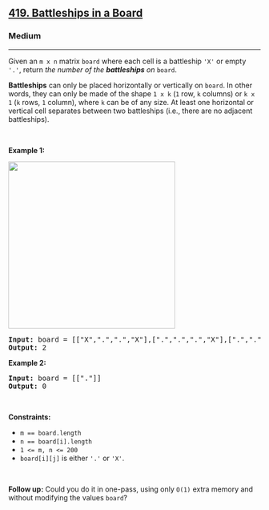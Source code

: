 <h2><a href="https://leetcode.com/problems/battleships-in-a-board/">419. Battleships in a Board</a></h2><h3>Medium</h3><hr><div style="user-select: auto;"><p style="user-select: auto;">Given an <code style="user-select: auto;">m x n</code> matrix <code style="user-select: auto;">board</code> where each cell is a battleship <code style="user-select: auto;">'X'</code> or empty <code style="user-select: auto;">'.'</code>, return <em style="user-select: auto;">the number of the <strong style="user-select: auto;">battleships</strong> on</em> <code style="user-select: auto;">board</code>.</p>

<p style="user-select: auto;"><strong style="user-select: auto;">Battleships</strong> can only be placed horizontally or vertically on <code style="user-select: auto;">board</code>. In other words, they can only be made of the shape <code style="user-select: auto;">1 x k</code> (<code style="user-select: auto;">1</code> row, <code style="user-select: auto;">k</code> columns) or <code style="user-select: auto;">k x 1</code> (<code style="user-select: auto;">k</code> rows, <code style="user-select: auto;">1</code> column), where <code style="user-select: auto;">k</code> can be of any size. At least one horizontal or vertical cell separates between two battleships (i.e., there are no adjacent battleships).</p>

<p style="user-select: auto;">&nbsp;</p>
<p style="user-select: auto;"><strong style="user-select: auto;">Example 1:</strong></p>
<img alt="" src="https://assets.leetcode.com/uploads/2021/04/10/battelship-grid.jpg" style="width: 333px; height: 333px; user-select: auto;">
<pre style="user-select: auto;"><strong style="user-select: auto;">Input:</strong> board = [["X",".",".","X"],[".",".",".","X"],[".",".",".","X"]]
<strong style="user-select: auto;">Output:</strong> 2
</pre>

<p style="user-select: auto;"><strong style="user-select: auto;">Example 2:</strong></p>

<pre style="user-select: auto;"><strong style="user-select: auto;">Input:</strong> board = [["."]]
<strong style="user-select: auto;">Output:</strong> 0
</pre>

<p style="user-select: auto;">&nbsp;</p>
<p style="user-select: auto;"><strong style="user-select: auto;">Constraints:</strong></p>

<ul style="user-select: auto;">
	<li style="user-select: auto;"><code style="user-select: auto;">m == board.length</code></li>
	<li style="user-select: auto;"><code style="user-select: auto;">n == board[i].length</code></li>
	<li style="user-select: auto;"><code style="user-select: auto;">1 &lt;= m, n &lt;= 200</code></li>
	<li style="user-select: auto;"><code style="user-select: auto;">board[i][j]</code> is either <code style="user-select: auto;">'.'</code> or <code style="user-select: auto;">'X'</code>.</li>
</ul>

<p style="user-select: auto;">&nbsp;</p>
<p style="user-select: auto;"><strong style="user-select: auto;">Follow up:</strong> Could you do it in one-pass, using only <code style="user-select: auto;">O(1)</code> extra memory and without modifying the values <code style="user-select: auto;">board</code>?</p>
</div>